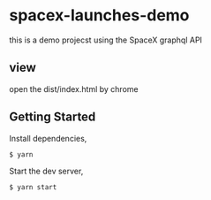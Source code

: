 # spacex-launches-demo

this is a demo projecst using the SpaceX graphql API

## view
open the dist/index.html by chrome


## Getting Started

Install dependencies,

```bash
$ yarn
```

Start the dev server,

```bash
$ yarn start
```

